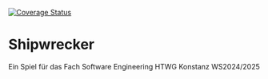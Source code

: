 [![Coverage Status](https://coveralls.io/repos/github/imgiahuy/Shipwrecker/badge.svg?branch=main)](https://coveralls.io/github/imgiahuy/Shipwrecker?branch=main)
# Shipwrecker
Ein Spiel für das Fach Software Engineering HTWG Konstanz WS2024/2025
